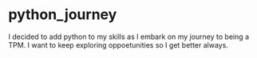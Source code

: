 # python_journey
I decided to add python to my skills as I embark on my journey to being a TPM. I want to keep exploring oppoetunities so I get better always.
